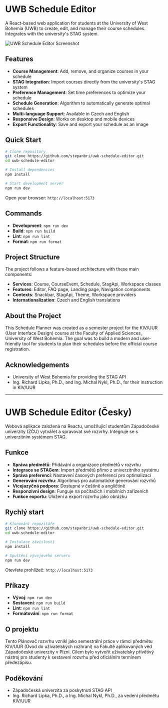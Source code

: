 # UWB Schedule Editor

A React-based web application for students at the University of West Bohemia (UWB) to create, edit, and manage their course schedules. Integrates with the university's STAG system.

![UWB Schedule Editor Screenshot](https://via.placeholder.com/800x450?text=UWB+Schedule+Editor+Screenshot)

## Features

- **Course Management**: Add, remove, and organize courses in your schedule
- **STAG Integration**: Import courses directly from the university's STAG system
- **Preference Management**: Set time preferences to optimize your schedule
- **Schedule Generation**: Algorithm to automatically generate optimal schedules
- **Multi-language Support**: Available in Czech and English
- **Responsive Design**: Works on desktop and mobile devices
- **Export Functionality**: Save and export your schedule as an image

## Quick Start

```bash
# Clone repository
git clone https://github.com/stepanbri/uwb-schedule-editor.git
cd uwb-schedule-editor

# Install dependencies
npm install

# Start development server
npm run dev
```

Open your browser: `http://localhost:5173`

## Commands

- **Development**: `npm run dev`
- **Build**: `npm run build`
- **Lint**: `npm run lint`
- **Format**: `npm run format`

## Project Structure

The project follows a feature-based architecture with these main components:

- **Services**: Course, CourseEvent, Schedule, StagApi, Workspace classes
- **Features**: Editor, FAQ page, Landing page, Navigation components
- **Contexts**: Snackbar, StagApi, Theme, Workspace providers
- **Internationalization**: Czech and English translations

## About the Project

This Schedule Planner was created as a semester project for the KIV/UUR (User Interface Design) course at the Faculty of Applied Sciences, University of West Bohemia. The goal was to build a modern and user-friendly tool for students to plan their schedules before the official course registration.

## Acknowledgements

- University of West Bohemia for providing the STAG API
- Ing. Richard Lipka, Ph.D., and Ing. Michal Nykl, Ph.D., for their instruction in KIV/UUR

---

# UWB Schedule Editor (Česky)

Webová aplikace založená na Reactu, umožňující studentům Západočeské univerzity (ZČU) vytvářet a spravovat své rozvrhy. Integruje se s univerzitním systémem STAG.

## Funkce

- **Správa předmětů**: Přidávání a organizace předmětů v rozvrhu
- **Integrace se STAGem**: Import předmětů přímo z univerzitního systému
- **Správa preferencí**: Nastavení časových preferencí pro optimalizaci
- **Generování rozvrhu**: Algoritmus pro automatické generování rozvrhů
- **Vícejazyčná podpora**: Dostupné v češtině a angličtině
- **Responzivní design**: Funguje na počítačích i mobilních zařízeních
- **Funkce exportu**: Uložení a export rozvrhu jako obrázku

## Rychlý start

```bash
# Klonování repozitáře
git clone https://github.com/stepanbri/uwb-schedule-editor.git
cd uwb-schedule-editor

# Instalace závislostí
npm install

# Spuštění vývojového serveru
npm run dev
```

Otevřete prohlížeč: `http://localhost:5173`

## Příkazy

- **Vývoj**: `npm run dev`
- **Sestavení**: `npm run build`
- **Lint**: `npm run lint`
- **Formátování**: `npm run format`

## O projektu

Tento Plánovač rozvrhu vznikl jako semestrální práce v rámci předmětu KIV/UUR (Úvod do uživatelských rozhraní) na Fakultě aplikovaných věd Západočeské univerzity v Plzni. Cílem bylo vytvořit uživatelsky přívětivý nástroj pro studenty k sestavení rozvrhu před oficiálním termínem předezápisu.

## Poděkování

- Západočeská univerzita za poskytnutí STAG API
- Ing. Richard Lipka, Ph.D., a Ing. Michal Nykl, Ph.D., za vedení předmětu KIV/UUR
